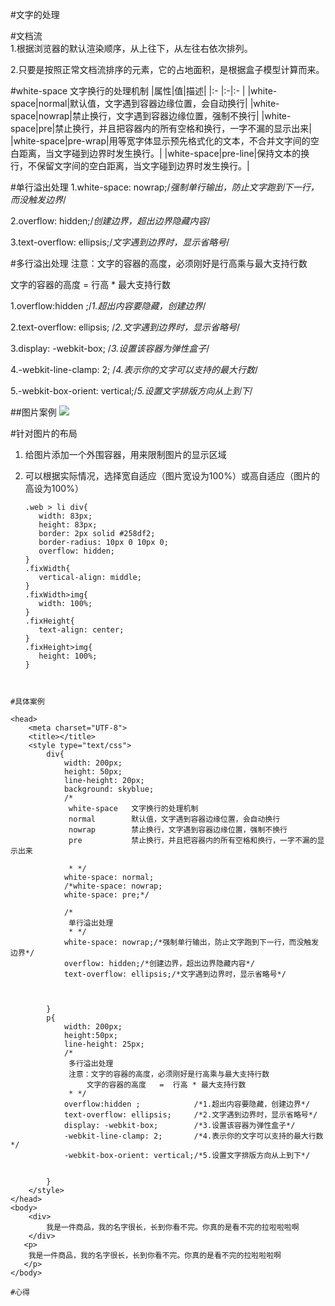 #文字的处理

#文档流  
1.根据浏览器的默认渲染顺序，从上往下，从左往右依次排列。
	
2.只要是按照正常文档流排序的元素，它的占地面积，是根据盒子模型计算而来。



#white-space   文字换行的处理机制
|属性|值|描述|
|:-  |:-|:-  |
|white-space|normal|默认值，文字遇到容器边缘位置，会自动换行|
|white-space|nowrap|禁止换行，文字遇到容器边缘位置，强制不换行|
|white-space|pre|禁止换行，并且把容器内的所有空格和换行，一字不漏的显示出来|
|white-space|pre-wrap|用等宽字体显示预先格式化的文本，不合并文字间的空白距离，当文字碰到边界时发生换行。|
|white-space|pre-line|保持文本的换行，不保留文字间的空白距离，当文字碰到边界时发生换行。|


#单行溢出处理
1.white-space: nowrap;/*强制单行输出，防止文字跑到下一行，而没触发边界*/
	
2.overflow: hidden;/*创建边界，超出边界隐藏内容*/
	
3.text-overflow: ellipsis;/*文字遇到边界时，显示省略号*/


#多行溢出处理
注意：文字的容器的高度，必须刚好是行高乘与最大支持行数
	
文字的容器的高度   =  行高 * 最大支持行数
	
1.overflow:hidden ;/*1.超出内容要隐藏，创建边界*/
	
2.text-overflow: ellipsis;     /*2.文字遇到边界时，显示省略号*/
	
3.display: -webkit-box;        /*3.设置该容器为弹性盒子*/
	
4.-webkit-line-clamp: 2;       /*4.表示你的文字可以支持的最大行数*/
	
5.-webkit-box-orient: vertical;/*5.设置文字排版方向从上到下*/
	
##图片案例
<img src="../../media/textdispose.png" />


#针对图片的布局
1. 给图片添加一个外围容器，用来限制图片的显示区域
	
2. 可以根据实际情况，选择宽自适应（图片宽设为100%）或高自适应（图片的高设为100%）
	 ```
	 .web > li div{
		width: 83px;
		height: 83px;
		border: 2px solid #258df2;
		border-radius: 10px 0 10px 0;
		overflow: hidden;
	}
	.fixWidth{
		vertical-align: middle;
	}
	.fixWidth>img{
		width: 100%;
	}
	.fixHeight{
		text-align: center;
	}
	.fixHeight>img{
		height: 100%;
	}
 ```


#具体案例
```
	<head>
		<meta charset="UTF-8">
		<title></title>
		<style type="text/css">
			div{
				width: 200px;
				height: 50px;
				line-height: 20px;
				background: skyblue;
				/*
				 white-space   文字换行的处理机制
				 normal        默认值，文字遇到容器边缘位置，会自动换行
				 nowrap        禁止换行，文字遇到容器边缘位置，强制不换行
				 pre           禁止换行，并且把容器内的所有空格和换行，一字不漏的显示出来
				 
				 * */
				white-space: normal;
				/*white-space: nowrap; 
				white-space: pre;*/
				
				/*
				 单行溢出处理
				 * */
				white-space: nowrap;/*强制单行输出，防止文字跑到下一行，而没触发边界*/
				overflow: hidden;/*创建边界，超出边界隐藏内容*/
				text-overflow: ellipsis;/*文字遇到边界时，显示省略号*/
				
				
				
			}
			p{
				width: 200px;
				height:50px;
				line-height: 25px;
				/*
				 多行溢出处理
				 注意：文字的容器的高度，必须刚好是行高乘与最大支持行数
				     文字的容器的高度   =  行高 * 最大支持行数
				 * */
				overflow:hidden ;            /*1.超出内容要隐藏，创建边界*/
				text-overflow: ellipsis;     /*2.文字遇到边界时，显示省略号*/
				display: -webkit-box;        /*3.设置该容器为弹性盒子*/
				-webkit-line-clamp: 2;       /*4.表示你的文字可以支持的最大行数*/
				-webkit-box-orient: vertical;/*5.设置文字排版方向从上到下*/
				
				
			}
		</style>
	</head>
	<body>
		<div>
			我是一件商品，我的名字很长，长到你看不完。你真的是看不完的拉啦啦啦啊
		</div>
	   <p>
	   	我是一件商品，我的名字很长，长到你看不完。你真的是看不完的拉啦啦啦啊
	   </p>
	</body>
```
#心得
